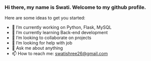 ### Hi there, my name is Swati. Welcome to my github profile.


Here are some ideas to get you started:

- 🔭 I’m currently working on Python, Flask, MySQL
- 🌱 I’m currently learning Back-end development
- 👯 I’m looking to collaborate on projects
- 🤔 I’m looking for help with job
- 💬 Ask me about anything
- 📫 How to reach me: swatishree26@gmail.com

